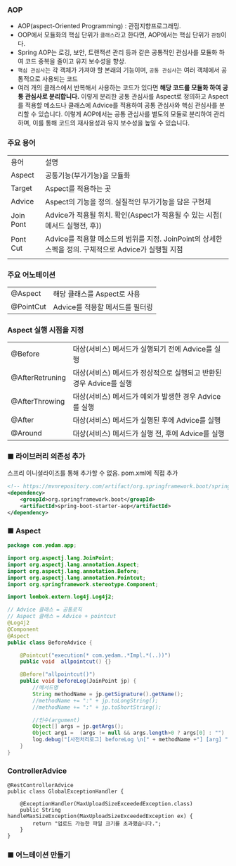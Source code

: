 ### AOP

- AOP(aspect-Oriented Programming) : 관점지향프로그래밍.
- OOP에서 모듈화의 핵심 단위가 `클래스`라고 한다면, AOP에서는 핵심 단위가 `관점`이다.
- Spring AOP는 로깅, 보안, 트랜잭션 관리 등과 같은 공통적인 관심사를 모듈화 하여 코드 중복을 줄이고 유지 보수성을 향상.
- `핵심 관심사`는 각 객체가 가져야 할 본래의 기능이며, `공통 관심사`는 여러 객체에서 공통적으로 사용되는 코드
- 여러 개의 클래스에서 반복해서 사용하는 코드가 있다면 **해당 코드를 모듈화 하여 공통 관심사로 분리합니다.** 이렇게 분리한 공통 관심사를 Aspect로 정의하고 Aspect를 적용할 메소드나 클래스에 Advice를 적용하여 공통 관심사와 핵심 관심사를 분리할 수 있습니다. 이렇게 AOP에서는 공통 관심사를 별도의 모듈로 분리하여 관리하며, 이를 통해 코드의 재사용성과 유지 보수성을 높일 수 있습니다.

### 주요 용어

|           |                                                                                                       |
| :-------- | :---------------------------------------------------------------------------------------------------- |
| 용어      | 설명                                                                                                  |
| Aspect    | 공통기능(부가기능)을 모듈화                                                                           |
| Target    | Aspect를 적용하는 곳                                                                                  |
| Advice    | Aspect의 기능을 정의. 실질적인 부가기능을 담은 구현체                                                 |
| Join Pont | Advice가 적용될 위치. 확인(Aspect가 적용될 수 있는 시점( 메서드 실행전, 후))                          |
| Pont Cut  | Advice를 적용할 메소드의 범위를 지정. JoinPoint의 상세한 스펙을 정의. 구체적으로 Advice가 실행될 지점 |
|           |                                                                                                       |

### 주요 어노테이션

|           |                                 |
| :-------- | :------------------------------ |
| @Aspect   | 해당 클래스를 Aspect로 사용     |
| @PointCut | Advice를 적용할 메서드를 필터링 |

### Aspect 실행 시점을 지정

|                 |                                                                     |
| :-------------- | :------------------------------------------------------------------ |
| @Before         | 대상(서비스) 메서드가 실행되기 전에 Advice를 실행                   |
| @AfterRetruning | 대상(서비스) 메서드가 정상적으로 실행되고 반환된 경우 Advice를 실행 |
| @AfterThrowing  | 대상(서비스) 메서드가 예외가 발생한 경우 Advice를 실행              |
| @After          | 대상(서비스) 메서드가 실행된 후에 Advice를 실행                     |
| @Around         | 대상(서비스) 메서드가 실행 전, 후에 Advice를 실행                   |

### ■ 라이브러리 의존성 추가

스프리 이니셜라이즈를 통해 추가할 수 없음. pom.xml에 직접 추가

```xml
<!-- https://mvnrepository.com/artifact/org.springframework.boot/spring-boot-starter-aop -->
<dependency>
    <groupId>org.springframework.boot</groupId>
    <artifactId>spring-boot-starter-aop</artifactId>
</dependency>
```

### ■ Aspect

```java
package com.yedam.app;

import org.aspectj.lang.JoinPoint;
import org.aspectj.lang.annotation.Aspect;
import org.aspectj.lang.annotation.Before;
import org.aspectj.lang.annotation.Pointcut;
import org.springframework.stereotype.Component;

import lombok.extern.log4j.Log4j2;

// Advice 클래스 = 공통로직
// Aspect 클래스 = Advice + pointcut
@Log4j2
@Component
@Aspect
public class BeforeAdvice {

	@Pointcut("execution(* com.yedam..*Impl.*(..))")
	public void  allpointcut() {}

	@Before("allpointcut()")
	public void beforeLog(JoinPoint jp) {
		//메서드명
		String methodName = jp.getSignature().getName();
		//methodName += ":" + jp.toLongString();
		//methodName += ":" + jp.toShortString();

		//인수(argument)
		Object[] args = jp.getArgs();
		Object arg1 =  (args != null && args.length>0 ? args[0] : "") ;
		log.debug("[사전처리로그] beforeLog \n[" + methodName +"] [arg] " + arg1);
	}
}
```

### ControllerAdvice

```
@RestControllerAdvice
public class GlobalExceptionHandler {

    @ExceptionHandler(MaxUploadSizeExceededException.class)
    public String handleMaxSizeException(MaxUploadSizeExceededException ex) {
        return "업로드 가능한 파일 크기를 초과했습니다.";
    }
}
```

### ■ 어느테이션 만들기

```java

```
